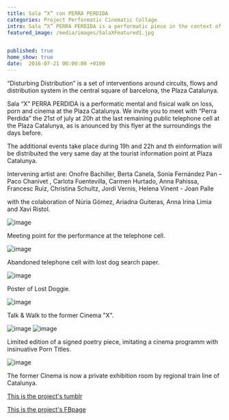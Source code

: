 ```yaml
---
title: Sala “X” con PERRA PERDIDA
categories: Project Performatic Cinematic Collage
intro: Sala “X” PERRA PERDIDA is a performatic piece in the context of the first visualization of a workgroup generated by a workshop at Hangar in spring 2016 with Francesc Ruiz. 
featured_image: /media/images/SalaXFeatured1.jpg


published: true
home_show: true
date:  2016-07-21 00:00:00 +0100
---
```


“Disturbing Distribution” is a set of interventions around circuits, flows and distribution system in the central square of barcelona, the Plaza Catalunya.

Sala “X” PERRA PERDIDA is a performatic mental and fisical walk on loss, porn and cinema at the Plaza Catalunya. We invite you to meet with “Perra Perdida” the 21st of july at 20h at the last remaining public telephone cell at the Plaza Catalunya, as is anounced by this flyer at the surroundings the days before.

The additional events take place during 19h and 22h and th einformation will be distribuited the very same day at the tourist information point at Plaza Catalunya.

Intervening artist are: Onofre Bachiller, Berta Canela, Sonia Fernández Pan – Paco Chanivet , Carlota Fuentevilla, Carmen Hurtado, Anna Pahissa, Francesc Ruiz, Christina Schultz, Jordi Vernis, Helena Vinent - Joan Palle 

with the colaboration of Núria Gómez, Ariadna Guiteras, Anna Irina Limia and Xavi Ristol.  

  
![image](/media/images/SalaX5.jpg) 

Meeting point for the performance at the telephone cell.
  
![image](/media/images/SalaX6.jpg)

Abandoned telephone cell with lost dog search paper.

![image](/media/images/SalaX1.jpg)

Poster of Lost Doggie.

![image](/media/images/SalaX7.jpg)

Talk & Walk to the former Cinema "X".

![image](/media/images/SalaX3.jpg)
![image](/media/images/SalaX9.jpg)

Limited edition of a signed poetry piece, imitating a cinema programm with insinuative Porn Titles.

![image](/media/images/SalaX8.jpg)

The former Cinema is now a private exhibition room by regional train line of Catalunya.

  
[This is the project's tumblr](http://distribucionperturbadora.tumblr.com/)

[This is the project's FBpage](https://www.facebook.com/distribucionperturbadora/)   